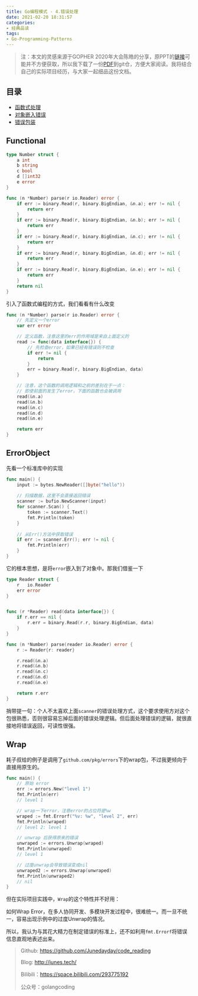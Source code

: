 ```yaml
---
title: Go编程模式 - 4.错误处理
date: 2021-02-20 18:31:57
categories: 
- 经典品读
tags:
- Go-Programming-Patterns
---
```


>  注：本文的灵感来源于GOPHER 2020年大会陈皓的分享，原PPT的[链接](https://www2.slideshare.net/haoel/go-programming-patterns?from_action=save)可能并不方便获取，所以我下载了一份[PDF](https://github.com/Junedayday/code_reading/tree/master/doc/Go_Programming_Patterns.pdf)到git仓，方便大家阅读。我将结合自己的实际项目经历，与大家一起细品这份文档。



## 目录

- [函数式处理](#Functional)
- [对象嵌入错误](#ErrorObject)
- [错误包装](#Wrap)



## Functional

```go
type Number struct {
	a int
	b string
	c bool
	d []int32
	e error
}

func (n *Number) parse(r io.Reader) error {
	if err := binary.Read(r, binary.BigEndian, &n.a); err != nil {
		return err
	}
	if err := binary.Read(r, binary.BigEndian, &n.b); err != nil {
		return err
	}
	if err := binary.Read(r, binary.BigEndian, &n.c); err != nil {
		return err
	}
	if err := binary.Read(r, binary.BigEndian, &n.d); err != nil {
		return err
	}
	if err := binary.Read(r, binary.BigEndian, &n.e); err != nil {
		return err
	}
	return nil
}
```



引入了函数式编程的方式，我们看看有什么改变

```go
func (n *Number) parse(r io.Reader) error {
	// 先定义一个error
	var err error

	// 定义函数，注意这里的err的作用域是来自上面定义的
	read := func(data interface{}) {
		// 先检查error，如果已经有错误则不检查
		if err != nil {
			return
		}
		err = binary.Read(r, binary.BigEndian, data)
	}

	// 注意，这个函数的调用逻辑和之前的差别在于一点：
	// 即使前面的发生了error，下面的函数也会被调用
	read(&n.a)
	read(&n.b)
	read(&n.c)
	read(&n.d)
	read(&n.e)

	return err
}
```



## ErrorObject

先看一个标准库中的实现

```go
func main() {
	input := bytes.NewReader([]byte("hello"))
	
	// 扫描数据，这里不会直接返回错误
	scanner := bufio.NewScanner(input)
	for scanner.Scan() {
		token := scanner.Text()
		fmt.Println(token)
	}
	
	// 从Err()方法中获取错误
	if err := scanner.Err(); err != nil {
		fmt.Println(err)
	}
}
```

它的根本思想，是将`error`嵌入到了对象中。那我们借鉴一下

```go
type Reader struct {
	r   io.Reader
	err error
}


func (r *Reader) read(data interface{}) {
	if r.err == nil {
		r.err = binary.Read(r.r, binary.BigEndian, data)
	}
}

func (n *Number) parse(reader io.Reader) error {
	r := Reader{r: reader}

	r.read(&n.a)
	r.read(&n.b)
	r.read(&n.c)
	r.read(&n.d)
	r.read(&n.e)

	return r.err
}
```

捎带提一句：个人不太喜欢上面`scanner`的错误处理方式，这个要求使用方对这个包很熟悉，否则很容易忘掉后面的错误处理逻辑。但后面处理错误的逻辑，就很直接地将错误返回，可读性很强。

## Wrap

耗子叔给的例子是调用了`github.com/pkg/errors`下的wrap包，不过我更倾向于直接用原生的。

```go
func main() {
	// 原始 error
	err := errors.New("level 1")
	fmt.Println(err)
	// level 1

	// wrap一下error，注意error的占位符是%w
	wraped := fmt.Errorf("%v: %w", "level 2", err)
	fmt.Println(wraped)
	// level 2: level 1

	// unwrap 后获得原来的错误
	unwraped := errors.Unwrap(wraped)
	fmt.Println(unwraped)
	// level 1

	// 过度unwrap会导致错误变成nil
	unwraped2 := errors.Unwrap(unwraped)
	fmt.Println(unwraped2)
	// nil
}
```

但在实际项目实践中，`Wrap`的这个特性并不好用：

如何Wrap Error，在多人协同开发、多模块开发过程中，很难统一。而一旦不统一，容易出现示例中的过度Unwrap的情况。

所以，我认为与其花大精力在制定错误的标准上，还不如利用`fmt.Errorf`将错误信息直观地表述出来。



> Github: https://github.com/Junedayday/code_reading
>
> Blog: http://junes.tech/
>
> Bilibili：https://space.bilibili.com/293775192
>
> 公众号：golangcoding

